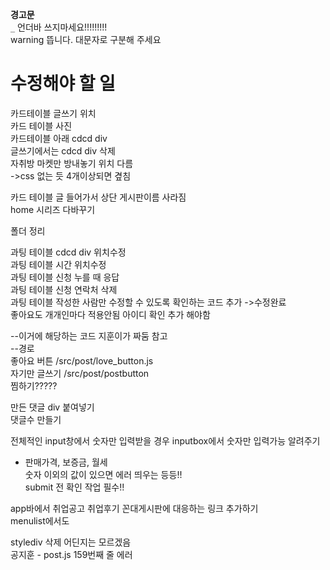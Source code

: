 **경고문**  
`_` 언더바 쓰지마세요!!!!!!!!!  
warning 뜹니다. 대문자로 구분해 주세요

# 수정해야 할 일

카드테이블 글쓰기 위치  
카드 테이블 사진  
카드테이블 아래 cdcd div  
글쓰기에서는 cdcd div 삭제  
자취방 마켓만 방내놓기 위치 다름  
->css 없는 듯 4개이상되면 곂침

카드 테이블 글 들어가서 상단 게시판이름 사라짐  
home 시리즈 다바꾸기

폴더 정리

과팅 테이블 cdcd div 위치수정  
과팅 테이블 시간 위치수정  
과팅 테이블 신청 누를 때 응답  
과팅 테이블 신청 연락처 삭제  
과팅 테이블 작성한 사람만 수정할 수 있도록 확인하는 코드 추가 ->수정완료  
좋아요도 개개인마다 적용안됨 아이디 확인 추가 해야함

--이거에 해당하는 코드 지훈이가 짜둠 참고  
--경로  
좋아요 버튼 /src/post/love_button.js  
자기만 글쓰기 /src/post/postbutton  
찜하기?????

만든 댓글 div 붙여넣기  
댓글수 만들기

전체적인 input창에서 숫자만 입력받을 경우 inputbox에서 숫자만 입력가능 알려주기

- 판매가격, 보증금, 월세  
  숫자 이외의 값이 있으면 에러 띄우는 등등!!  
  submit 전 확인 작업 필수!!

app바에서 취업공고 취업후기 꼰대게시판에 대응하는 링크 추가하기  
menulist에서도

stylediv 삭제 어딘지는 모르겠음  
공지훈 - post.js 159번째 줄 에러
